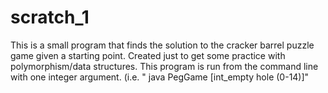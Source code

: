 scratch_1
=========

This is a small program that finds the solution to the cracker barrel puzzle game given a starting point. Created just to get some practice with polymorphism/data structures. 
This program is run from the command line with one integer argument. (i.e. 
" java PegGame [int_empty hole (0-14)]"


